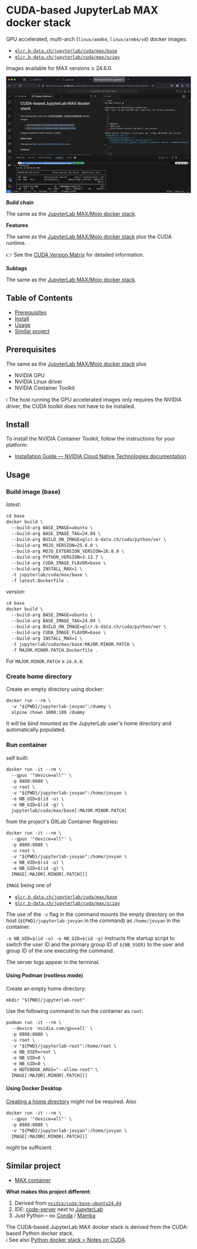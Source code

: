 # CUDA-based JupyterLab MAX docker stack

GPU accelerated, multi-arch (`linux/amd64`, `linux/arm64/v8`) docker images:

* [`glcr.b-data.ch/jupyterlab/cuda/max/base`](https://gitlab.b-data.ch/jupyterlab/cuda/max/base/container_registry)
* [`glcr.b-data.ch/jupyterlab/cuda/max/scipy`](https://gitlab.b-data.ch/jupyterlab/cuda/max/scipy/container_registry)

Images available for MAX versions ≥ 24.6.0.

![CUDA screenshot](assets/cuda-screenshot.png)

**Build chain**

The same as the
[JupyterLab MAX/Mojo docker stack](README.md#jupyterlab-maxmojo-docker-stack).

**Features**

The same as the
[JupyterLab MAX/Mojo docker stack](README.md#jupyterlab-maxmojo-docker-stack)
plus the CUDA runtime.

:point_right: See the [CUDA Version Matrix](CUDA_VERSION_MATRIX.md) for detailed
information.

**Subtags**

The same as the
[JupyterLab MAX/Mojo docker stack](README.md#jupyterlab-maxmojo-docker-stack).

## Table of Contents

* [Prerequisites](#prerequisites)
* [Install](#install)
* [Usage](#usage)
* [Similar project](#similar-project)

## Prerequisites

The same as the
[JupyterLab MAX/Mojo docker stack](README.md#prerequisites) plus

* NVIDIA GPU
* NVIDIA Linux driver
* NVIDIA Container Toolkit

:information_source: The host running the GPU accelerated images only requires
the NVIDIA driver, the CUDA toolkit does not have to be installed.

## Install

To install the NVIDIA Container Toolkit, follow the instructions for your
platform:

* [Installation Guide &mdash; NVIDIA Cloud Native Technologies documentation](https://docs.nvidia.com/datacenter/cloud-native/container-toolkit/install-guide.html#supported-platforms)

## Usage

### Build image (base)

*latest*:

```shell
cd base
docker build \
  --build-arg BASE_IMAGE=ubuntu \
  --build-arg BASE_IMAGE_TAG=24.04 \
  --build-arg BUILD_ON_IMAGE=glcr.b-data.ch/cuda/python/ver \
  --build-arg MOJO_VERSION=25.6.0 \
  --build-arg MOJO_EXTENSION_VERSION=26.0.0 \
  --build-arg PYTHON_VERSION=3.13.7 \
  --build-arg CUDA_IMAGE_FLAVOR=base \
  --build-arg INSTALL_MAX=1 \
  -t jupyterlab/cuda/max/base \
  -f latest.Dockerfile .
```

*version*:

```shell
cd base
docker build \
  --build-arg BASE_IMAGE=ubuntu \
  --build-arg BASE_IMAGE_TAG=24.04 \
  --build-arg BUILD_ON_IMAGE=glcr.b-data.ch/cuda/python/ver \
  --build-arg CUDA_IMAGE_FLAVOR=base \
  --build-arg INSTALL_MAX=1 \
  -t jupyterlab/cuda/max/base:MAJOR.MINOR.PATCH \
  -f MAJOR.MINOR.PATCH.Dockerfile .
```

For `MAJOR.MINOR.PATCH` ≥ `24.6.0`.

### Create home directory

Create an empty directory using docker:

```shell
docker run --rm \
  -v "${PWD}/jupyterlab-jovyan":/dummy \
  alpine chown 1000:100 /dummy
```

It will be *bind mounted* as the JupyterLab user's home directory and
automatically populated.

### Run container

self built:

```shell
docker run -it --rm \
  --gpus '"device=all"' \
  -p 8888:8888 \
  -u root \
  -v "${PWD}/jupyterlab-jovyan":/home/jovyan \
  -e NB_UID=$(id -u) \
  -e NB_GID=$(id -g) \
  jupyterlab/cuda/max/base[:MAJOR.MINOR.PATCH]
```

from the project's GitLab Container Registries:

```shell
docker run -it --rm \
  --gpus '"device=all"' \
  -p 8888:8888 \
  -u root \
  -v "${PWD}/jupyterlab-jovyan":/home/jovyan \
  -e NB_UID=$(id -u) \
  -e NB_GID=$(id -g) \
  IMAGE[:MAJOR[.MINOR[.PATCH]]]
```

`IMAGE` being one of

* [`glcr.b-data.ch/jupyterlab/cuda/max/base`](https://gitlab.b-data.ch/jupyterlab/cuda/max/base/container_registry)
* [`glcr.b-data.ch/jupyterlab/cuda/max/scipy`](https://gitlab.b-data.ch/jupyterlab/cuda/max/scipy/container_registry)

The use of the `-v` flag in the command mounts the empty directory on the host
(`${PWD}/jupyterlab-jovyan` in the command) as `/home/jovyan` in the container.

`-e NB_UID=$(id -u) -e NB_GID=$(id -g)` instructs the startup script to switch
the user ID and the primary group ID of `${NB_USER}` to the user and group ID of
the one executing the command.

The server logs appear in the terminal.

#### Using Podman (rootless mode)

Create an empty home directory:

```shell
mkdir "${PWD}/jupyterlab-root"
```

Use the following command to run the container as `root`:

```shell
podman run -it --rm \
  --device 'nvidia.com/gpu=all' \
  -p 8888:8888 \
  -u root \
  -v "${PWD}/jupyterlab-root":/home/root \
  -e NB_USER=root \
  -e NB_UID=0 \
  -e NB_GID=0 \
  -e NOTEBOOK_ARGS="--allow-root" \
  IMAGE[:MAJOR[.MINOR[.PATCH]]]
```

#### Using Docker Desktop

[Creating a home directory](#create-home-directory) *might* not be required.
Also

```shell
docker run -it --rm \
  --gpus '"device=all"' \
  -p 8888:8888 \
  -v "${PWD}/jupyterlab-jovyan":/home/jovyan \
  IMAGE[:MAJOR[.MINOR[.PATCH]]]
```

*might* be sufficient.

## Similar project

* [MAX container](https://docs.modular.com/max/container/)

**What makes this project different:**

1. Derived from [`nvidia/cuda:base-ubuntu24.04`](https://hub.docker.com/r/nvidia/cuda/tags?page=1&name=base-ubuntu24.04)
1. IDE: [code-server](https://github.com/coder/code-server) next to
   [JupyterLab](https://github.com/jupyterlab/jupyterlab)
1. Just Python – no [Conda](https://github.com/conda/conda) /
   [Mamba](https://github.com/mamba-org/mamba)

The CUDA-based JupyterLab MAX docker stack is derived from the CUDA-based Python
docker stack.  
:information_source: See also [Python docker stack > Notes on CUDA](https://github.com/b-data/python-docker-stack/blob/main/CUDA_NOTES.md).
